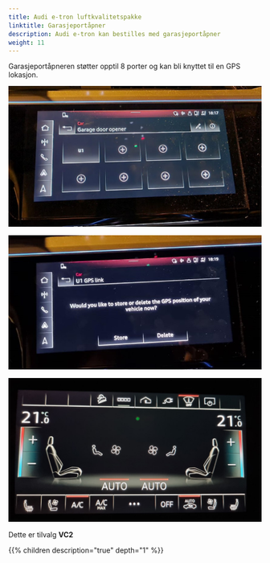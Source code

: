 ```yaml
---
title: Audi e-tron luftkvalitetspakke
linktitle: Garasjeportåpner
description: Audi e-tron kan bestilles med garasjeportåpner
weight: 11
---
```


Garasjeportåpneren støtter opptil 8  porter og kan bli knyttet til en GPS lokasjon.

![Opener](opener2.jpg "Du kan programmere opptil 8 porter.")

![Opener](opener1.jpg "Du kan lagre GPS lokasjon til portene slik den foreslår riktig basert på posisjon")

![Opener](opener3.jpg "Du kan aktivere garasjeportåpneren fra nedre MMI skjerm. Det er en egen snarvei")

Dette er tilvalg **VC2**

{{% children description="true" depth="1" %}}
